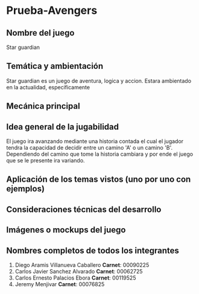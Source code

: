 # Prueba-Avengers
## Nombre del juego
  Star guardian 

## Temática y ambientación
Star guardian es un juego de aventura, logica y accion. Estara ambientado en la actualidad, especificamente 

## Mecánica principal

## Idea general de la jugabilidad
El juego ira avanzando mediante una historia contada el cual el jugador tendra la capacidad de decidir entre un camino 'A' o un camino 'B'. Dependiendo del camino que tome la historia cambiara y por ende el juego que se le presente ira variando.

## Aplicación de los temas vistos (uno por uno con ejemplos)

## Consideraciones técnicas del desarrollo

## Imágenes o mockups del juego

## Nombres completos de todos los integrantes
1. Diego Aramis Villanueva Caballero 
   **Carnet**: 00090225
2. Carlos Javier Sanchez Alvarado
   **Carnet**: 00062725
3. Carlos Ernesto Palacios Ebora
   **Carnet**: 00119525
4. Jeremy Menjivar 
   **Carnet**: 00076825
